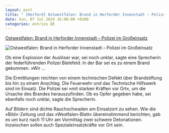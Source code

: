 ```yaml
---
layout: post
title: " [Herford] Ostwestfalen: Brand in Herforder Innenstadt – Polizei im Großeinsatz"
date: Sun, 07 Jul 2024 16:00:00 +0200
categories: entries DE
---
```

[Ostwestfalen: Brand in Herforder Innenstadt – Polizei im Großeinsatz](https://www.spiegel.de/panorama/justiz/herford-brand-in-der-innenstadt-polizei-im-grosseinsatz-a-b2f324e0-0f24-4d66-baeb-3260c37c11f9)

![Ostwestfalen: Brand in Herforder Innenstadt – Polizei im Großeinsatz](https://cdn.prod.www.spiegel.de/images/ac795094-69c2-4f56-880d-a55707e6e50e_w1200_r1.778_fpx33.99_fpy54.98.jpg)

Ob eine Explosion der Auslöser war, sei noch unklar, sagte eine Sprecherin der federführenden Polizei Bielefeld. In der Bar sei es zu einem Brand gekommen. »Wir ...

Die Ermittlungen reichten von einem technischen Defekt über Brandstiftung bis hin zu einem Anschlag. Die Feuerwehr und das Technische Hilfswerk sind im Einsatz. Die Polizei sei »mit starken Kräften vor Ort«, um die Ursache des Brandes herauszufinden. Ob es Opfer gegeben habe, sei ebenfalls noch unklar, sagte die Sprecherin.

Auf Bildern sind dichte Rauchschwaden am Einsatzort zu sehen. Wie die »Bild«-Zeitung und das »Westfalen-Blatt« übereinstimmend berichten, gab es um kurz nach 11 Uhr am Vormittag zwei schwere Detonationen. Inzwischen sollen auch Spezialeinsatzkräfte vor Ort sein.

